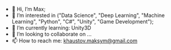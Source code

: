- 👋 Hi, I’m Max;
- 👀 I’m interested in ("Data Science", "Deep Learning", "Machine Learning", "Python", "C#", "Unity", "Game Development");
- 🌱 I’m currently learning: Unity3D 
- 💞️ I’m looking to collaborate on ...
- 📫 How to reach me: khaustov.maksym@gmail.com

<!---
vikniksor/vikniksor is a ✨ special ✨ repository because its `README.md` (this file) appears on your GitHub profile.
You can click the Preview link to take a look at your changes.
--->
